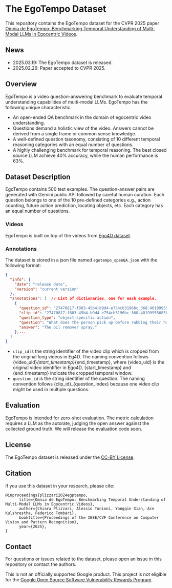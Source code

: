 # The EgoTempo Dataset
This repository contains the EgoTempo dataset for the CVPR 2025 paper [Omnia de EgoTempo: Benchmarking Temporal Understanding of Multi-Modal LLMs in Egocentric Videos](https://arxiv.org/pdf/2503.13646).

## News
- 2025.03.19: The EgoTempo dataset is released.
- 2025.02.26: Paper accepted to CVPR 2025.

## Overview

EgoTempo is a video question-answering benchmark to evaluate temporal
understanding capabilities of multi-modal LLMs. EgoTempo has the following
unique characteristic.

- An open-ended QA benchmark in the domain of egocentric video understanding.
- Questions demand a holistic view of the video. Answers cannot be derived from
a single frame or common sense knowledge.
- A well-defined question taxonomy, consisting of 10 different temporal
reasoning categories with an equal number of questions.
- A highly challenging benchmark for temporal reasoning. The best
closed source LLM achieve 40% accuracy, while the human performance is 63%.

## Dataset Description

EgoTempo contains 500 test examples. The question-answer pairs are generated
with Gemini public API followed by careful human curation. Each question belongs
to one of the 10 pre-defined categories e.g., action counting, future action
prediction, locating objects, etc. Each category has an equal number of
questions.

### Videos
EgoTempo is built on top of the videos from [Ego4D dataset](https://ego4d-data.org/).

### Annotations

The dataset is stored in a json file named `egotempo_openQA.json` with the
following format:

```json
{
  "info": {
    "date": "release date",
    "version": "current version"
  },
  "annotations": [  // List of dictionaries, one for each example.
    {
      "question_id": "27470817-f803-45b4-b9d4-e754cb3196bc_368.4019995568589_403.56079044314106_0",
      "clip_id": "27470817-f803-45b4-b9d4-e754cb3196bc_368.4019995568589_403.56079044314106",
      "question_type": "object-specific action",
      "question": "What does the person pick up before rubbing their hands together?",
      "answer": "The oil remover spray."
    },...
  ]
}
```

* `clip_id` is the string identifier of the video clip which is cropped from the
original long videos in Eg4D. The naming convention follows
{video_uid}_{start_timestamp}_{end_timestamp}, where {video_uid} is the original
video identifier in Ego4D, {start_timestamp} and {end_timestamp} indicate the
cropped temporal window.
* `question_id` is the string identifier of the question. The naming convention
follows {clip_id}_{question_index} because one video clip might be used in
multiple questions.

## Evaluation

EgoTempo is intended for zero-shot evaluation. The metric calculation requires
a LLM as the autorate, judging the open answer against the collected ground
truth. We will release the evaluation code soon.

## License

The EgoTempo dataset is released under the [CC-BY License](https://creativecommons.org/licenses/by/4.0/).

## Citation

If you use this dataset in your research, please cite:

```
@inproceedings{plizzari2024egptempo,
      title={Omnia de EgoTempo: Benchmarking Temporal Understanding of Multi-Modal LLMs in Egocentric Videos}, 
      author={Chiara Plizzari, Alessio Tonioni, Yongqin Xian, Ace Kulshrestha, Federico Tombari},
      booktitle={Proceedings of the IEEE/CVF Conference on Computer Vision and Pattern Recognition},
      year={2025},
}
```

## Contact
For questions or issues related to the dataset, please open an issue in this
repository or contact the authors.

This is not an officially supported Google product. This project is not
eligible for the [Google Open Source Software Vulnerability Rewards
Program](https://bughunters.google.com/open-source-security).
